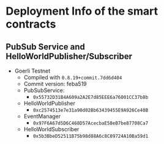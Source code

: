 # Deployment Info of the smart contracts

## PubSub Service and HelloWorldPublisher/Subscriber

- Goerli Testnet
  - Compiled with `0.8.19+commit.7dd6d404`
  - Commit version: feba519
  - PubSubService:
    - `0x55732D31B4A609a2A2E7d85EEE6a76001CC37b8b`
  - HelloWorldPublisher
    - `0xc2574513e7e31a90d02Bb63439455E9A926Ce40B`
  - EventManager
    - `0x97F6A67d5D6C468D57AcecbaE58eB7be87708Ca7`
  - HelloWorldSubscriber
    - `0x5b3BbeD52511B75b98d88A6c8C89724A10Ba59d1`
